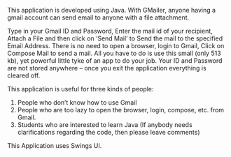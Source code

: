 This application is developed using Java.
With GMailer, anyone having a gmail account can send email to anyone with a file attachment.

Type in your Gmail ID and Password, Enter the mail id of your recipient, Attach a File and then click on ‘Send Mail’ to Send the mail to the specified Email Address.
There is no need to open a browser, login to Gmail, Click on Compose Mail to send a mail.
All you have to do is use this small (only 513 kb), yet powerful little tyke of an app to do your job. Your ID and Password are not stored anywhere – once you exit the application everything is cleared off.

This application is useful for three kinds of people:
1. People who don’t know how to use Gmail
2. People who are too lazy to open the browser, login, compose, etc. from Gmail.
3. Students who are interested to learn Java (If anybody needs clarifications regarding the code, then please leave comments)

This Application uses Swings UI.